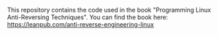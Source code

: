 This repository contains the code used in the book "Programming Linux Anti-Reversing Techniques". You can find the book here: https://leanpub.com/anti-reverse-engineering-linux
